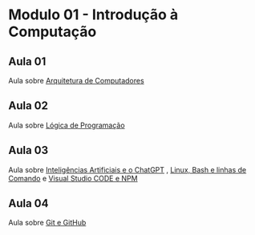 # Modulo 01 - Introdução à Computação

## Aula 01
Aula sobre [Arquitetura de Computadores](/Mod1-Introducao-a-Computacao/1%20-%20Arquitetura%20de%20Computadores/)

## Aula 02

Aula sobre [Lógica de Programação](/Mod1-Introducao-a-Computacao/2%20-%20Logica%20de%20Programacao/)


## Aula 03

Aula sobre [Inteligências Artificiais e o ChatGPT](/Mod1-Introducao-a-Computacao/3%20-%20Inteligencias%20Artificiais%20e%20o%20ChatGPT/) ,  [Linux, Bash e linhas de Comando](/Mod1-Introducao-a-Computacao/4%20-%20Linux,%20Bash%20e%20Linhas%20de%20Comando/) e  [Visual Studio CODE e NPM](/Mod1-Introducao-a-Computacao/5%20-%20Visual%20Studio%20Code%20e%20NPM/)

## Aula 04
Aula sobre [Git e GitHub](/Mod1-Introducao-a-Computacao/6%20-%20Git%20e%20GitHub/)